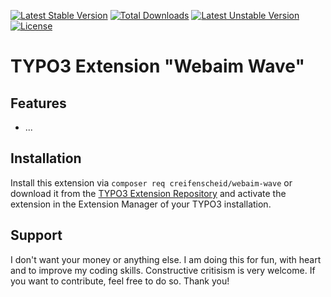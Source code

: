 [![Latest Stable Version](http://poser.pugx.org/creifenscheid/webaim-wave/v)](https://packagist.org/packages/creifenscheid/webaim-wave) [![Total Downloads](http://poser.pugx.org/creifenscheid/webaim-wave/downloads)](https://packagist.org/packages/creifenscheid/webaim-wave) [![Latest Unstable Version](http://poser.pugx.org/creifenscheid/webaim-wave/v/unstable)](https://packagist.org/packages/creifenscheid/webaim-wave) [![License](http://poser.pugx.org/creifenscheid/webaim-wave/license)](https://packagist.org/packages/creifenscheid/webaim-wave)

# TYPO3 Extension "Webaim Wave"

## Features
- ...

## Installation

Install this extension via `composer req creifenscheid/webaim-wave` or download it from the [TYPO3 Extension Repository](https://extensions.typo3.org/extension/webaim_wave/) and activate
the extension in the Extension Manager of your TYPO3 installation.

## Support
I don't want your money or anything else.
I am doing this for fun, with heart and to improve my coding skills.
Constructive critisism is very welcome.
If you want to contribute, feel free to do so.
Thank you!
